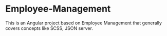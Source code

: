 # Employee-Management
This is an Angular project based on Employee Management that generally covers concepts like SCSS, JSON server.
